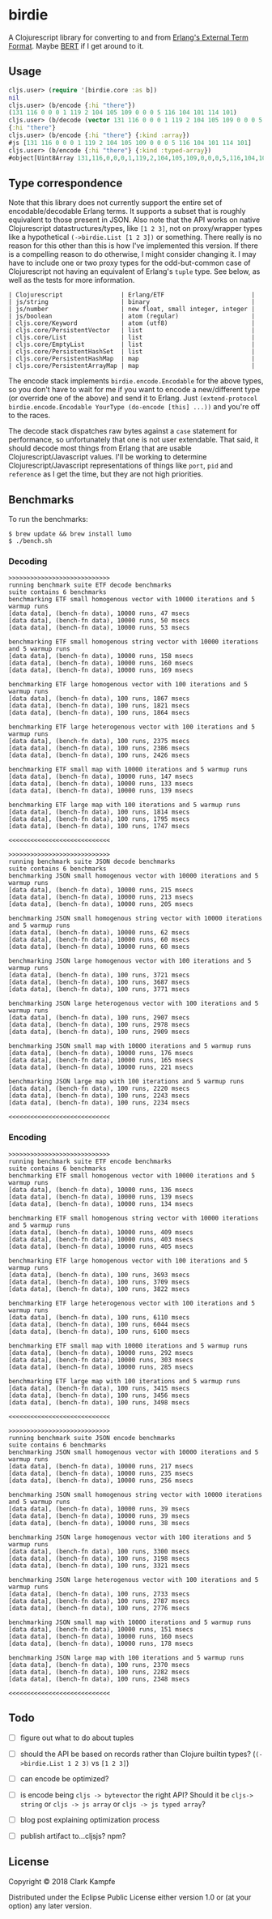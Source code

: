 # birdie

A Clojurescript library for converting to and from [Erlang's External Term Format](http://erlang.org/doc/apps/erts/erl_ext_dist.html).
Maybe [BERT](http://bert-rpc.org/) if I get around to it.

## Usage

```clj
cljs.user> (require '[birdie.core :as b])
nil
cljs.user> (b/encode {:hi "there"})
(131 116 0 0 0 1 119 2 104 105 109 0 0 0 5 116 104 101 114 101)
cljs.user> (b/decode (vector 131 116 0 0 0 1 119 2 104 105 109 0 0 0 5 116 104 101 114 101))
{:hi "there"}
cljs.user> (b/encode {:hi "there"} {:kind :array})
#js [131 116 0 0 0 1 119 2 104 105 109 0 0 0 5 116 104 101 114 101]
cljs.user> (b/encode {:hi "there"} {:kind :typed-array})
#object[Uint8Array 131,116,0,0,0,1,119,2,104,105,109,0,0,0,5,116,104,101,114,101]
```


## Type correspondence

Note that this library does not currently support the entire set of encodable/decodable Erlang terms.
It supports a subset that is roughly equivalent to those present in JSON.
Also note that the API works on native Clojurescript datastructures/types, like `[1 2 3]`,
not on proxy/wrapper types like a hypothetical `(->birdie.List [1 2 3])` or something.
There really is no reason for this other than this is how I've implemented this version.
If there is a compelling reason to do otherwise, I might consider changing it. I may have to include
one or two proxy types for the odd-but-common case of Clojurescript not having an equivalent of
Erlang's `tuple` type. See below, as well as the tests for more information.

```
| Clojurescript                | Erlang/ETF                        |
| js/string                    | binary                            |
| js/number                    | new float, small integer, integer |
| js/boolean                   | atom (regular)                    |
| cljs.core/Keyword            | atom (utf8)                       |
| cljs.core/PersistentVector   | list                              |
| cljs.core/List               | list                              |
| cljs.core/EmptyList          | list                              |
| cljs.core/PersistentHashSet  | list                              |
| cljs.core/PersistentHashMap  | map                               |
| cljs.core/PersistentArrayMap | map                               |
```

The encode stack implements `birdie.encode.Encodable` for the above types, so you don't have
to wait for me if you want to encode a new/different type (or override one of the above) and send it to Erlang.
Just `(extend-protocol birdie.encode.Encodable YourType (do-encode [this] ...))` and you're off to the races.

The decode stack dispatches raw bytes against a `case` statement for performance, so unfortunately
that one is not user extendable. That said, it should decode most things from Erlang that are
usable Clojurescript/Javascript values. I'll be working to determine Clojurescript/Javascript
representations of things like `port`, `pid` and `reference` as I get the time, but they are
not high priorities.

## Benchmarks

To run the benchmarks:

```
$ brew update && brew install lumo
$ ./bench.sh
```

### Decoding

```
>>>>>>>>>>>>>>>>>>>>>>>>>>>>
running benchmark suite ETF decode benchmarks
suite contains 6 benchmarks
benchmarking ETF small homogenous vector with 10000 iterations and 5 warmup runs
[data data], (bench-fn data), 10000 runs, 47 msecs
[data data], (bench-fn data), 10000 runs, 50 msecs
[data data], (bench-fn data), 10000 runs, 53 msecs

benchmarking ETF small homogenous string vector with 10000 iterations and 5 warmup runs
[data data], (bench-fn data), 10000 runs, 158 msecs
[data data], (bench-fn data), 10000 runs, 160 msecs
[data data], (bench-fn data), 10000 runs, 169 msecs

benchmarking ETF large homogenous vector with 100 iterations and 5 warmup runs
[data data], (bench-fn data), 100 runs, 1867 msecs
[data data], (bench-fn data), 100 runs, 1821 msecs
[data data], (bench-fn data), 100 runs, 1864 msecs

benchmarking ETF large heterogenous vector with 100 iterations and 5 warmup runs
[data data], (bench-fn data), 100 runs, 2375 msecs
[data data], (bench-fn data), 100 runs, 2386 msecs
[data data], (bench-fn data), 100 runs, 2426 msecs

benchmarking ETF small map with 10000 iterations and 5 warmup runs
[data data], (bench-fn data), 10000 runs, 147 msecs
[data data], (bench-fn data), 10000 runs, 133 msecs
[data data], (bench-fn data), 10000 runs, 139 msecs

benchmarking ETF large map with 100 iterations and 5 warmup runs
[data data], (bench-fn data), 100 runs, 1814 msecs
[data data], (bench-fn data), 100 runs, 1795 msecs
[data data], (bench-fn data), 100 runs, 1747 msecs

<<<<<<<<<<<<<<<<<<<<<<<<<<<<

>>>>>>>>>>>>>>>>>>>>>>>>>>>>
running benchmark suite JSON decode benchmarks
suite contains 6 benchmarks
benchmarking JSON small homogenous vector with 10000 iterations and 5 warmup runs
[data data], (bench-fn data), 10000 runs, 215 msecs
[data data], (bench-fn data), 10000 runs, 213 msecs
[data data], (bench-fn data), 10000 runs, 205 msecs

benchmarking JSON small homogenous string vector with 10000 iterations and 5 warmup runs
[data data], (bench-fn data), 10000 runs, 62 msecs
[data data], (bench-fn data), 10000 runs, 60 msecs
[data data], (bench-fn data), 10000 runs, 60 msecs

benchmarking JSON large homogenous vector with 100 iterations and 5 warmup runs
[data data], (bench-fn data), 100 runs, 3721 msecs
[data data], (bench-fn data), 100 runs, 3687 msecs
[data data], (bench-fn data), 100 runs, 3771 msecs

benchmarking JSON large heterogenous vector with 100 iterations and 5 warmup runs
[data data], (bench-fn data), 100 runs, 2907 msecs
[data data], (bench-fn data), 100 runs, 2978 msecs
[data data], (bench-fn data), 100 runs, 2909 msecs

benchmarking JSON small map with 10000 iterations and 5 warmup runs
[data data], (bench-fn data), 10000 runs, 176 msecs
[data data], (bench-fn data), 10000 runs, 165 msecs
[data data], (bench-fn data), 10000 runs, 221 msecs

benchmarking JSON large map with 100 iterations and 5 warmup runs
[data data], (bench-fn data), 100 runs, 2220 msecs
[data data], (bench-fn data), 100 runs, 2243 msecs
[data data], (bench-fn data), 100 runs, 2234 msecs

<<<<<<<<<<<<<<<<<<<<<<<<<<<<
```


### Encoding

```
>>>>>>>>>>>>>>>>>>>>>>>>>>>>
running benchmark suite ETF encode benchmarks
suite contains 6 benchmarks
benchmarking ETF small homogenous vector with 10000 iterations and 5 warmup runs
[data data], (bench-fn data), 10000 runs, 136 msecs
[data data], (bench-fn data), 10000 runs, 139 msecs
[data data], (bench-fn data), 10000 runs, 134 msecs

benchmarking ETF small homogenous string vector with 10000 iterations and 5 warmup runs
[data data], (bench-fn data), 10000 runs, 409 msecs
[data data], (bench-fn data), 10000 runs, 403 msecs
[data data], (bench-fn data), 10000 runs, 405 msecs

benchmarking ETF large homogenous vector with 100 iterations and 5 warmup runs
[data data], (bench-fn data), 100 runs, 3693 msecs
[data data], (bench-fn data), 100 runs, 3709 msecs
[data data], (bench-fn data), 100 runs, 3822 msecs

benchmarking ETF large heterogenous vector with 100 iterations and 5 warmup runs
[data data], (bench-fn data), 100 runs, 6110 msecs
[data data], (bench-fn data), 100 runs, 6044 msecs
[data data], (bench-fn data), 100 runs, 6100 msecs

benchmarking ETF small map with 10000 iterations and 5 warmup runs
[data data], (bench-fn data), 10000 runs, 292 msecs
[data data], (bench-fn data), 10000 runs, 303 msecs
[data data], (bench-fn data), 10000 runs, 285 msecs

benchmarking ETF large map with 100 iterations and 5 warmup runs
[data data], (bench-fn data), 100 runs, 3415 msecs
[data data], (bench-fn data), 100 runs, 3456 msecs
[data data], (bench-fn data), 100 runs, 3498 msecs

<<<<<<<<<<<<<<<<<<<<<<<<<<<<

>>>>>>>>>>>>>>>>>>>>>>>>>>>>
running benchmark suite JSON encode benchmarks
suite contains 6 benchmarks
benchmarking JSON small homogenous vector with 10000 iterations and 5 warmup runs
[data data], (bench-fn data), 10000 runs, 217 msecs
[data data], (bench-fn data), 10000 runs, 235 msecs
[data data], (bench-fn data), 10000 runs, 256 msecs

benchmarking JSON small homogenous string vector with 10000 iterations and 5 warmup runs
[data data], (bench-fn data), 10000 runs, 39 msecs
[data data], (bench-fn data), 10000 runs, 39 msecs
[data data], (bench-fn data), 10000 runs, 38 msecs

benchmarking JSON large homogenous vector with 100 iterations and 5 warmup runs
[data data], (bench-fn data), 100 runs, 3300 msecs
[data data], (bench-fn data), 100 runs, 3198 msecs
[data data], (bench-fn data), 100 runs, 3321 msecs

benchmarking JSON large heterogenous vector with 100 iterations and 5 warmup runs
[data data], (bench-fn data), 100 runs, 2733 msecs
[data data], (bench-fn data), 100 runs, 2787 msecs
[data data], (bench-fn data), 100 runs, 2776 msecs

benchmarking JSON small map with 10000 iterations and 5 warmup runs
[data data], (bench-fn data), 10000 runs, 151 msecs
[data data], (bench-fn data), 10000 runs, 160 msecs
[data data], (bench-fn data), 10000 runs, 178 msecs

benchmarking JSON large map with 100 iterations and 5 warmup runs
[data data], (bench-fn data), 100 runs, 2370 msecs
[data data], (bench-fn data), 100 runs, 2282 msecs
[data data], (bench-fn data), 100 runs, 2348 msecs

<<<<<<<<<<<<<<<<<<<<<<<<<<<<
```

## Todo

- [ ] figure out what to do about tuples
- [ ] should the API be based on records rather than Clojure builtin types? (`(->birdie.List 1 2 3)` vs `[1 2 3]`)
- [ ] can encode be optimized?
- [ ] is encode being `cljs -> bytevector` the right API? Should it be `cljs-> string` or `cljs -> js array` or `cljs -> js typed array`?
- [ ] blog post explaining optimization process
- [ ] publish artifact to...cljsjs? npm?


## License

Copyright © 2018 Clark Kampfe

Distributed under the Eclipse Public License either version 1.0 or (at
your option) any later version.
